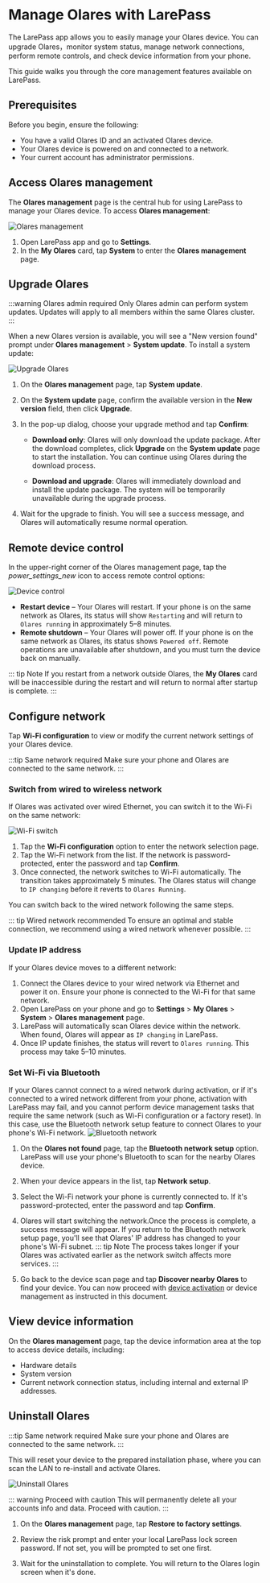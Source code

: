 # Manage Olares with LarePass

The LarePass app allows you to easily manage your Olares device. You can upgrade Olares，monitor system status, manage network connections, perform remote controls, and check device information from your phone.

This guide walks you through the core management features available on LarePass.

## Prerequisites

Before you begin, ensure the following:

- You have a valid Olares ID and an activated Olares device.
- Your Olares device is powered on and connected to a network.
- Your current account has administrator permissions.

## Access Olares management

The **Olares management** page is the central hub for using LarePass to manage your Olares device. To access **Olares management**:

![Olares management](/images/manual/larepass/olares-management.png#bordered)

1. Open LarePass app and go to **Settings**.
2. In the **My Olares** card, tap **System** to enter the **Olares management** page.

## Upgrade Olares

:::warning Olares admin required
Only Olares admin can perform system updates. Updates will apply to all members within the same Olares cluster.
:::

When a new Olares version is available, you will see a "New version found" prompt under **Olares management** > **System update**. To install a system update:

![Upgrade Olares](/images/manual/larepass/olares-upgrade.png#bordered)



1. On the **Olares management** page, tap **System update**.

2. On the **System update** page, confirm the available version in the **New version** field, then click **Upgrade**.

3. In the pop-up dialog, choose your upgrade method and tap **Confirm**:

   - **Download only**: Olares will only download the update package. After the download completes, click **Upgrade** on the **System update** page to start the installation. You can continue using Olares during the download process. 

    - **Download and upgrade**: Olares will immediately download and install the update package. The system will be temporarily unavailable during the upgrade process.

4. Wait for the upgrade to finish. You will see a success message, and Olares will automatically resume normal operation.

## Remote device control

In the upper-right corner of the Olares management page, tap the <i class="material-symbols-outlined">power_settings_new</i> icon to access remote control options:

 ![Device control](/images/manual/larepass/device-control.png)

- **Restart device** – Your Olares will restart. If your phone is on the same network as Olares, its status will show `Restarting` and will return to `Olares running` in approximately 5–8 minutes.
- **Remote shutdown** – Your Olares will power off. If your phone is on the same network as Olares, its status shows `Powered off`.  Remote operations are unavailable after shutdown, and you must turn the device back on manually.

::: tip Note
If you restart from a network outside Olares, the **My Olares** card will be inaccessible during the restart and will return to normal after startup is complete.
:::

## Configure network

Tap **Wi-Fi configuration** to view or modify the current network settings of your Olares device.

:::tip Same network required
Make sure your phone and Olares are connected to the same network.
:::

### Switch from wired to wireless network

If Olares was activated over wired Ethernet, you can switch it to the Wi-Fi on the same network:

![Wi-Fi switch](/images/manual/larepass/switch-wifi.jpg)

1. Tap the **Wi-Fi configuration** option to enter the network selection page.
2. Tap the Wi-Fi network from the list. If the network is password-protected, enter the password and tap **Confirm**.
3. Once connected, the network switches to Wi-Fi automatically. The transition takes approximately 5 minutes. The Olares status will change to `IP changing` before it reverts to `Olares Running`.

You can switch back to the wired network following the same steps.

::: tip Wired network recommended
To ensure an optimal and stable connection, we recommend using a wired network whenever possible.
:::

### Update IP address

If your Olares device moves to a different network:

1. Connect the Olares device to your wired network via Ethernet and power it on. Ensure your phone is connected to the Wi-Fi for that same network.
2. Open LarePass on your phone and go to **Settings** > **My Olares** > **System** > **Olares management** page.
3. LarePass will automatically scan Olares device within the network. When found, Olares will appear as `IP changing` in LarePass.
4. Once IP update finishes, the status will revert to `Olares running`. This process may take 5–10 minutes.

### Set Wi-Fi via Bluetooth

If your Olares cannot connect to a wired network during activation, or if it's connected to a wired network different from your phone, activation with LarePass may fail, and you cannot perform device management tasks that require the same network (such as Wi-Fi configuration or a factory reset). In this case, use the Bluetooth network setup feature to connect Olares to your phone's Wi-Fi network.
 ![Bluetooth network](/images/manual/larepass/bluetooth-network.png)

1. On the **Olares not found** page, tap the **Bluetooth network setup** option. LarePass will use your phone's Bluetooth to scan for the nearby Olares device.
2. When your device appears in the list, tap **Network setup**.
3. Select the Wi-Fi network your phone is currently connected to. If it's password-protected, enter the password and tap **Confirm**.

4. Olares will start switching the network.Once the process is complete, a success message will appear. If you return to the Bluetooth network setup page, you'll see that Olares' IP address has changed to your phone's Wi-Fi subnet. 
   ::: tip Note
   The process takes longer if your Olares was activated earlier as the network switch affects more services.
   :::
5. Go back to the device scan page and tap **Discover nearby Olares** to find your device. You can now proceed with [device activation](activate-olares.md) or device management as instructed in this document.

## View device information

On the **Olares management** page, tap the device information area at the top to access device details, including:

- Hardware details 
- System version 
- Current network connection status, including internal and external IP addresses.

## Uninstall Olares

:::tip Same network required
Make sure your phone and Olares are connected to the same network.
:::

This will reset your device to the prepared installation phase, where you can scan the LAN to re-install and activate Olares. 

![Uninstall Olares](/images/manual/larepass/restore-to-factory.png)

::: warning Proceed with caution
This will permanently delete all your accounts info and data. Proceed with caution.
:::

1. On the **Olares management** page, tap **Restore to factory settings**.

2. Review the risk prompt and enter your local LarePass lock screen password. If not set, you will be prompted to set one first.

3. Wait for the uninstallation to complete. You will return to the Olares login screen when it's done.
